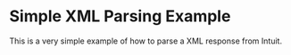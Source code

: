 # Simple XML Parsing Example

This is a very simple example of how to parse a XML response from Intuit.
